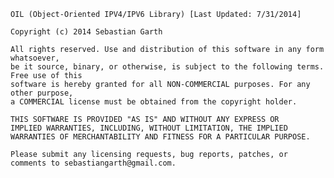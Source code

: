 
	OIL (Object-Oriented IPV4/IPV6 Library) [Last Updated: 7/31/2014]
	
	Copyright (c) 2014 Sebastian Garth
	
	All rights reserved. Use and distribution of this software in any form whatsoever, 
	be it source, binary, or otherwise, is subject to the following terms. Free use of this 
	software is hereby granted for all NON-COMMERCIAL purposes. For any other purpose, 
	a COMMERCIAL license must be obtained from the copyright holder.	
	
	THIS SOFTWARE IS PROVIDED "AS IS" AND WITHOUT ANY EXPRESS OR 
	IMPLIED WARRANTIES, INCLUDING, WITHOUT LIMITATION, THE IMPLIED 
	WARRANTIES OF MERCHANTABILITY AND FITNESS FOR A PARTICULAR PURPOSE.
	
	Please submit any licensing requests, bug reports, patches, or comments to sebastiangarth@gmail.com. 
	
